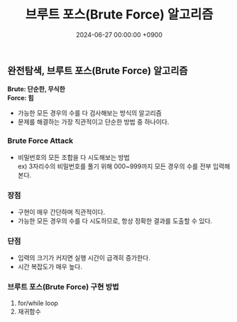 ﻿---
classes: wide
toc: true
toc_label: "My Table of Contents"
#toc_icon: "cog"
layout: single
title: "브루트 포스(Brute Force) 알고리즘"
date: "2024-06-27 00:00:00 +0900"
last_modified_at: "2024-06-27 00:00:00 +0900"
categories:
  - Algorithm
tags:
author_profile: true
sidebar:
    nav: docs
---

## 완전탐색, 브루트 포스(Brute Force) 알고리즘
**Brute: 단순한, 무식한** 
<br/> **Force: 힘**
- 가능한 모든 경우의 수를 다 검사해보는 방식의 알고리즘
- 문제를 해결하는 가장 직관적이고 단순한 방법 중 하나이다.

### Brute Force Attack
- 비밀번호의 모든 조합을 다 시도해보는 방법
<br/>ex) 3자리수의 비밀번호를 풀기 위해 000~999까지 모든 경우의 수를 전부 입력해본다.

### 장점
- 구현이 매우 간단하며 직관적이다.
- 가능한 모든 경우의 수를 다 시도하므로, 항상 정확한 결과를 도출할 수 있다.

### 단점
- 입력의 크기가 커지면 실행 시간이 급격히 증가한다.
- 시간 복잡도가 매우 높다.

### 브루트 포스(Brute Force) 구현 방법
1. for/while loop
2. 재귀함수